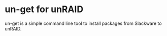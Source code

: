 # un-get for unRAID

un-get is a simple command line tool to install packages from Slackware to unRAID.